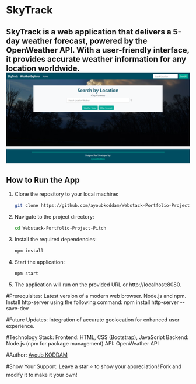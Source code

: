 # SkyTrack

**SkyTrack** is a web application that delivers a 5-day weather forecast, powered by the OpenWeather API. With a user-friendly interface, it provides accurate weather information for any location worldwide.
![SkyTrack](SkyTrack.png)
---

## **How to Run the App**

1. Clone the repository to your local machine:
   ```bash
   git clone https://github.com/ayoubkoddam/Webstack-Portfolio-Project-Pitch
   
2. Navigate to the project directory:
   ```bash
   cd Webstack-Portfolio-Project-Pitch

3. Install the required dependencies:
   ```bash
   npm install

4. Start the application:
   ```bash
   npm start

5. The application will run on the provided URL or http://localhost:8080.

#Prerequisites:
Latest version of a modern web browser.
Node.js and npm.
Install http-server using the following command:
npm install http-server --save-dev

#Future Updates:
Integration of accurate geolocation for enhanced user experience.

#Technology Stack:
Frontend: HTML, CSS (Bootstrap), JavaScript
Backend: Node.js (npm for package management)
API: OpenWeather API

#Author:
[Ayoub KODDAM](https://github.com/ayoubkoddam)

#Show Your Support:
Leave a star ⭐️ to show your appreciation!
Fork and modify it to make it your own!
